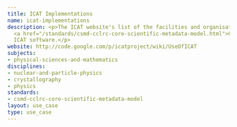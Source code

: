 ```yaml
---
title: ICAT Implementations
name: icat-implementations
description: <p>The ICAT website's list of the facilities and organisations usingthe
  <a href="/standards/csmd-cclrc-core-scientific-metadata-model.html">CSMD</a>-based
  ICAT software.</p>
website: http://code.google.com/p/icatproject/wiki/UseOfICAT
subjects:
- physical-sciences-and-mathematics
disciplines:
- nuclear-and-particle-physics
- crystallography
- physics
standards:
- csmd-cclrc-core-scientific-metadata-model
layout: use_case
type: use_case
---
```


